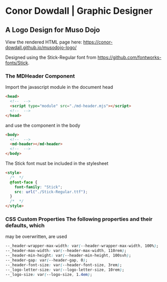 # Conor Dowdall | Graphic Designer

## A Logo Design for Muso Dojo

View the rendered HTML page here: https://conor-dowdall.github.io/musodojo-logo/

Designed using the Stick-Regular font from https://github.com/fontworks-fonts/Stick.

### The MDHeader Component

Import the javascript module in the document head

```html
<head>
  <!--  -->
  <script type="module" src="./md-header.mjs"></script>
  <!--  -->
</head>
```

and use the component in the body

```html
<body>
  <!--  -->
  <md-header></md-header>
  <!--  -->
</body>
```

The Stick font must be included in the stylesheet

```html
<style>
  /*  */
  @font-face {
    font-family: "Stick";
    src: url("./Stick-Regular.ttf");
  }
  /*  */
</style>
```

### CSS Custom Properties The following properties and their defaults, which

may be overwritten, are used

```css
--_header-wrapper-max-width: var(--header-wrapper-max-width, 100%);
--_header-max-width: var(--header-max-width, 110rem);
--_header-min-height: var(--header-min-height, 100svh);
--_header-gap: var(--header-gap, 0);
--_header-font-size: var(--header-font-size, 3rem);
--_logo-letter-size: var(--logo-letter-size, 10rem);
--_logo-size: var(--logo-size, 1.4em);
```
